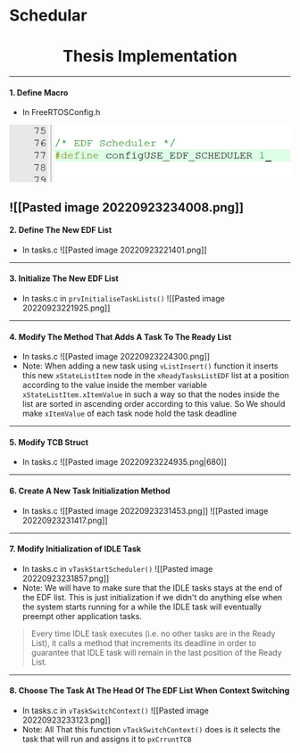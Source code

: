 # Schedular
# <center>Thesis Implementation</center>
---
#### 1. Define Macro
- In FreeRTOSConfig.h

![Screenshot](screenshots/Pasted%20image%2020220923234008.png)

![[Pasted image 20220923234008.png]]
---
#### 2. Define The New EDF List
- In tasks.c
![[Pasted image 20220923221401.png]]
---
#### 3. Initialize The New EDF List
- In tasks.c in `prvInitialiseTaskLists()`
![[Pasted image 20220923221925.png]]
---
#### 4. Modify The Method That Adds A Task To The Ready List
- In tasks.c
![[Pasted image 20220923224300.png]]
- Note: When adding a new task using `vListInsert()` function it inserts this new `xStateListItem` node in the `xReadyTasksListEDF` list at a position according to the value inside the member variable `xStateListItem.xItemValue` in such a way so that the nodes inside the list are sorted in ascending order according to this value. So We should make `xItemValue` of each task node hold the task deadline
---
#### 5. Modify TCB Struct
- In tasks.c
![[Pasted image 20220923224935.png|680]]
---
#### 6. Create A New Task Initialization Method
- In tasks.c
 ![[Pasted image 20220923231453.png]]
![[Pasted image 20220923231417.png]]

---
#### 7. Modify Initialization of IDLE Task
- In tasks.c in `vTaskStartScheduler()`
![[Pasted image 20220923231857.png]]
- Note: We will have to make sure that the IDLE tasks stays at the end of the EDF list. This is just initialization if we didn't do anything else when the system starts running for a while the IDLE task will eventually preempt other application tasks.
> Every time IDLE task executes (i.e. no other tasks are in the Ready List), it calls a method that increments its deadline in order to guarantee that IDLE task will remain in the last position of the Ready List.

---
#### 8. Choose The Task At The Head Of The EDF List When Context Switching
- In tasks.c in `vTaskSwitchContext()`
![[Pasted image 20220923233123.png]]
- Note:  All That this function `vTaskSwitchContext()` does is it selects the task that will run and assigns it to `pxCrruntTCB`
